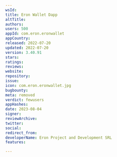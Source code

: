 ```yaml
---
wsId: 
title: Eron Wallet Dapp
altTitle: 
authors: 
users: 500
appId: com.eron.eronwallet
appCountry: 
released: 2022-07-20
updated: 2022-07-20
version: 3.40.91
stars: 
ratings: 
reviews: 
website: 
repository: 
issue: 
icon: com.eron.eronwallet.jpg
bugbounty: 
meta: removed
verdict: fewusers
appHashes: 
date: 2023-08-04
signer: 
reviewArchive: 
twitter: 
social: 
redirect_from: 
developerName: Eron Project and Development SRL
features: 

---
```


